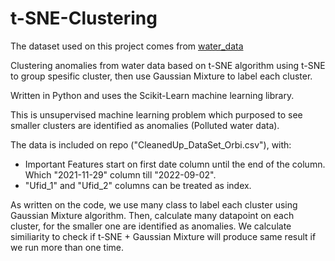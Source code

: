 # t-SNE-Clustering

The dataset used on this project comes from [water_data](./CleanedUp_DataSet_Orbi.csv)

Clustering anomalies from water data based on t-SNE algorithm using t-SNE to group spesific cluster, then use Gaussian Mixture to label each cluster.

Written in Python and uses the Scikit-Learn machine learning library.

This is unsupervised machine learning problem which purposed to see smaller clusters are identified as anomalies (Polluted water data).

The data is included on repo ("CleanedUp_DataSet_Orbi.csv"), with:
- Important Features start on first date column until the end of the column. Which "2021-11-29" column till "2022-09-02".
- "Ufid_1" and "Ufid_2" columns can be treated as index.

As written on the code, we use many class to label each cluster using Gaussian Mixture algorithm. Then, calculate many datapoint on each cluster, for the smaller one are identified as anomalies.
We calculate similiarity to check if t-SNE + Gaussian Mixture will produce same result if we run more than one time.
